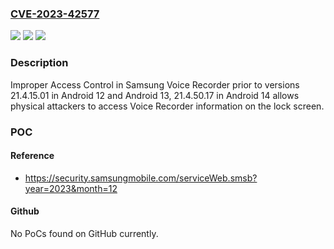### [CVE-2023-42577](https://cve.mitre.org/cgi-bin/cvename.cgi?name=CVE-2023-42577)
![](https://img.shields.io/static/v1?label=Product&message=Samsung%20Voice%20Recorder&color=blue)
![](https://img.shields.io/static/v1?label=Version&message=n%2Fa&color=blue)
![](https://img.shields.io/static/v1?label=Vulnerability&message=CWE-284%3A%20Improper%20Access%20Control&color=brighgreen)

### Description

Improper Access Control in Samsung Voice Recorder prior to versions 21.4.15.01 in Android 12 and Android 13, 21.4.50.17 in Android 14 allows physical attackers to access Voice Recorder information on the lock screen.

### POC

#### Reference
- https://security.samsungmobile.com/serviceWeb.smsb?year=2023&month=12

#### Github
No PoCs found on GitHub currently.

